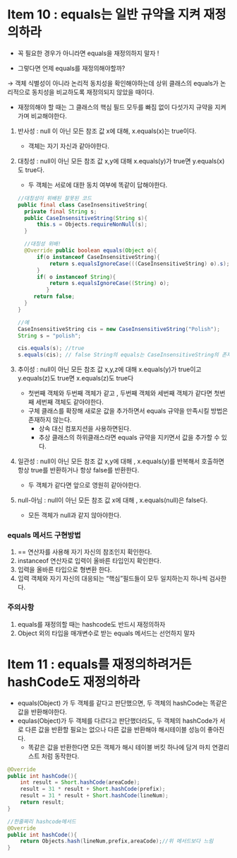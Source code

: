 # Item 10 : equals는 일반 규약을 지켜 재정의하라

- 꼭 필요한 경우가 아니라면 equals을 재정의하지 말자 !

- 그렇다면 언제 equals를 재정의해야할까?

→ 객체 식별성이 아니라 논리적 동치성을 확인해야하는데 상위 클래스의 equals가 논리적으로 동치성을 비교하도록 재정의되지 않았을 때이다.

- 재정의해야 할 때는 그 클래스의 핵심 필드 모두를 빠짐 없이 다섯가지 규약을 지켜가며 비교해야한다.

1. 반사성 : null 이 아닌 모든 참조 값 x에 대해, x.equals(x)는 true이다.
   - 객체는 자기 자신과 같아야한다.
2. 대칭성 : null이 아닌 모든 참조 값 x,y에 대해 x.equals(y)가 true면 y.equals(x)도 true다.

   - 두 객체는 서로에 대한 동치 여부에 똑같이 답해야한다.

   ```java
   //대칭성이 위배된 잘못된 코드
   public final class CaseInsensitiveString{
   	 private final String s;
   	 public CaseInsensitiveString(String s){
   		 this.s = Objects.requireNonNull(s);
   	 }

   	 //대칭성 위배!
   	 @Override public boolean equals(Object o){
   		 if(o instanceof CaseInsensitiveString){
   			 return s.equalsIgnoreCase(((CaseInsensitiveString) o).s);
   		 }
   		 if( o instanceof String){
   			 return s.equalsIgnoreCase((String) o);
   			}
   		return false;
   	 }
   }

   //예
   CaseInsensitiveString cis = new CaseInsensitiveString("Polish");
   String s = "polish";

   cis.equals(s); //true
   s.equals(cis); // false String의 equals는 CaseInsensitiveString의 존재를 모르기 때문에

   ```

3. 추이성 : null이 아닌 모든 참조 값 x,y,z에 대해 x.equals(y)가 true이고 y.equals(z)도 true면 x.equals(z)도 true다
   - 첫번째 객체와 두번째 객체가 같고 , 두번째 객체와 세번째 객체가 같다면 첫번째 세번째 객체도 같아야한다.
   - 구체 클래스를 확장해 새로운 값을 추가하면서 equals 규약을 만족시킬 방법은 존재하지 않는다.
     - 상속 대신 컴포지션을 사용하면된다.
     - 추상 클래스의 하위클래스라면 equals 규약을 지키면서 값을 추가할 수 있다.
4. 일관성 : null이 아닌 모든 참조 값 x,y에 대해 , x.equals(y)를 반복해서 호출하면 항상 true를 반환하거나 항상 false를 반환한다.
   - 두 객체가 같다면 앞으로 영원히 같아야한다.
5. null-아님 : null이 아닌 모든 참조 값 x에 대해 , x.equals(null)은 false다.
   - 모든 객체가 null과 같지 않아야한다.

### equals 메서드 구현방법

1. == 연산자를 사용해 자기 자신의 참조인지 확인한다.
2. instanceof 연산자로 입력이 올바른 타입인지 확인한다.
3. 입력을 올바른 타입으로 형변환 한다.
4. 입력 객체와 자기 자신의 대응되는 “핵심”필드들이 모두 일치하는지 하나씩 검사한다.

### 주의사항

1. equals를 재정의할 때는 hashcode도 반드시 재정의하자
2. Object 외의 타입을 매개변수로 받는 equals 메서드는 선언하지 말자

# Item 11 : equals를 재정의하려거든 hashCode도 재정의하라

- equals(Object) 가 두 객체를 같다고 판단했으면, 두 객체의 hashCode는 똑같은 값을 반환해야한다.
- equlas(Object)가 두 객체를 다르다고 판단했더라도, 두 객체의 hashCode가 서로 다른 값을 반환할 필요는 없으나 다른 값을 반환해야 해시테이블 성능이 좋아진다.
  - 똑같은 값을 반환한다면 모든 객체가 해시 테이블 버킷 하나에 담겨 마치 연결리스트 처럼 동작한다.

```java
@Override
public int hashCode(){
	int result = Short.hashCode(areaCode);
	result = 31 * result + Short.hashCode(prefix);
	result = 31 * result + Short.hashCode(lineNum);
	return result;
}

//한줄짜리 hashcode메서드
@Override
public int hashCode(){
	return Objects.hash(lineNum,prefix,areaCode);//위 메서드보다 느림
}
```
